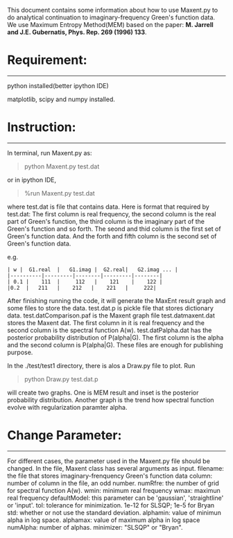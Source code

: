 This document contains some information about how to use Maxent.py to do analytical continuation to imaginary-frequency Green's function data. We use Maximum Entropy Method(MEM) based on the paper: **M. Jarrell and J.E. Gubernatis, Phys. Rep. 269 (1996) 133**. 

# Requirement:
------------
python installed(better ipython IDE)

matplotlib, scipy and numpy installed.

# Instruction:
------------
In terminal, run Maxent.py as:
> python Maxent.py test.dat

or in ipython IDE,
> %run Maxent.py test.dat

where test.dat is file that contains data. Here is format that required by test.dat: The first column is real frequency, the second column is the real part of Green's function, the third column is the imaginary part of the Green's function and so forth. The seond and thid column is the first set of Green's function data. And the forth and fifth column is the second set of Green's function data.

e.g.

	| w |  G1.real  |   G1.imag |  G2.real|   G2.imag ... |
	|----------|---------|--------|---------|--------|
	| 0.1 |    111  |     112   |    121    |    122 |
    |0.2  |   211   |    212   |    221   |     222|
	


After finishing running the code, it will generate the MaxEnt result graph and some files to store the data. test.dat.p is pickle file that stores dictionary data. test.datComparison.paf is the Maxent graph file test.datmaxent.dat stores the Maxent dat. The first column in it is real frequency and the second column is the spectral function A(w). test.datPalpha.dat has the posterior probability distribution of P(alpha|G). The first column is the alpha and the second column is P(alpha|G). These files are enough for publishing purpose.

In the ./test/test1 directory, there is alos a Draw.py file to plot. Run
> python Draw.py test.dat.p

will create two graphs. One is MEM result and inset is the posterior probability distribution. Another graph is the trend how spectral function evolve with regularization paramter alpha.

# Change Parameter:
-----------------
For different cases, the parameter used in the Maxent.py file should be changed. In the file, Maxent class has several arguments as input.
filename: the file that stores imaginary-frenquency Green's function data
column: number of column in the file, an odd number.
    numRfre: the number of grid for spectral function A(w).
    wmin: minimum real frequency
    wmax: maximun real frequency
    defaultModel: this parameter can be 'gaussian', 'straightline' or 'input'.
    tol: tolerance for minimization. 1e-12 for SLSQP; 1e-5 for Bryan
    std: whether or not use the standard deviation.
    alphamin: value of minimun alpha in log space.
    alphamax: value of maximum alpha in log space
    numAlpha: number of alphas.
    minimizer: "SLSQP" or "Bryan".

